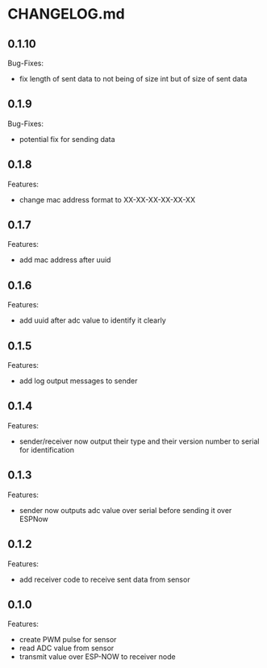 # CHANGELOG.md

## 0.1.10

Bug-Fixes:

  - fix length of sent data to not being of size int but of size of sent data

## 0.1.9

Bug-Fixes:

  - potential fix for sending data

## 0.1.8

Features:

  - change mac address format to XX-XX-XX-XX-XX-XX

## 0.1.7

Features:

  - add mac address after uuid

## 0.1.6

Features:

  - add uuid after adc value to identify it clearly

## 0.1.5

Features:

  - add log output messages to sender

## 0.1.4

Features:

  - sender/receiver now output their type and their version number to serial for identification

## 0.1.3

Features:

  - sender now outputs adc value over serial before sending it over ESPNow

## 0.1.2

Features:

  - add receiver code to receive sent data from sensor

## 0.1.0

Features:

  - create PWM pulse for sensor
  - read ADC value from sensor
  - transmit value over ESP-NOW to receiver node
